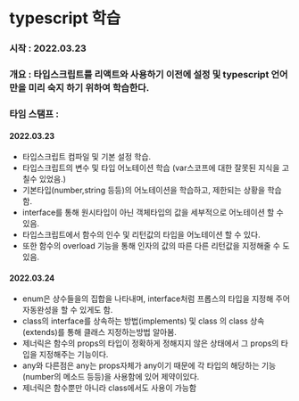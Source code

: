 # typescript 학습

### 시작 : 2022.03.23

### 개요 : 타입스크립트를 리액트와 사용하기 이전에 설정 및 typescript 언어 만을 미리 숙지 하기 위하여 학습한다.

### 타임 스탬프 :

#### 2022.03.23

- 타입스크립트 컴파일 및 기본 설정 학습.
- 타입스크립트의 변수 및 타입 어노테이션 학습 (var스코프에 대한 잘못된 지식을 고칠수 있었음.)
- 기본타입(number,string 등등)의 어노테이션을 학습하고, 제한되는 상황을 학습함.
- interface를 통해 원시타입이 아닌 객체타입의 값을 세부적으로 어노테이션 할 수 있음.
- 타입스크립트에서 함수의 인수 및 리턴값의 타입을 어노테이션 할 수 있다.
- 또한 함수의 overload 기능을 통해 인자의 값의 따른 다른 리턴값을 지정해줄 수 도 있음.

#### 2022.03.24

- enum은 상수들을의 집합을 나타내며, interface처럼 프롭스의 타입을 지정해 주어 자동완성을 할 수 있게도 함.
- class의 interface를 상속하는 방법(implements) 및 class 의 class 상속(extends)를 통해 클래스 지정하는방법 알아봄.
- 제너릭은 함수의 props의 타입이 정확하게 정해지지 않은 상태에서 그 props의 타입을 지정해주는 기능이다.
- any와 다른점은 any는 props자체가 any이기 때문에 각 타입의 해당하는 기능(number의 메소드 등등)을 사용함에 있어 제약이있다.
- 제너릭은 함수뿐만 아니라 class에서도 사용이 가능함
